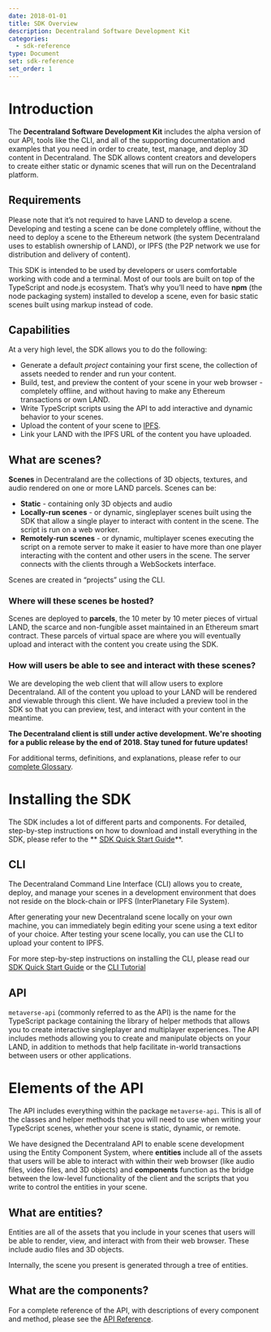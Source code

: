 ```yaml
---
date: 2018-01-01
title: SDK Overview
description: Decentraland Software Development Kit
categories:
  - sdk-reference
type: Document
set: sdk-reference
set_order: 1
---
```


# Introduction

The **Decentraland Software Development Kit** includes the alpha version of our API, tools like the CLI, and all of the supporting documentation and examples that you need in order to create, test, manage, and deploy 3D content in Decentraland. The SDK allows content creators and developers to create either static or dynamic scenes that will run on the Decentraland platform.

## Requirements

Please note that it’s not required to have LAND to develop a scene. Developing and testing a scene can be done completely offline, without the need to deploy a scene to the Ethereum network (the system Decentraland uses to establish ownership of LAND), or IPFS (the P2P network we use for distribution and delivery of content).

This SDK is intended to be used by developers or users comfortable working with code and a terminal. Most of our tools are built on top of the TypeScript and node.js ecosystem. That’s why you’ll need to have **npm** (the node packaging system) installed to develop a scene, even for basic static scenes built using markup instead of code.

## Capabilities

At a very high level, the SDK allows you to do the following:

* Generate a default *project* containing your first scene, the collection of assets needed to render and run your content.
* Build, test, and preview the content of your scene in your web browser - completely offline, and without having to make any Ethereum transactions or own LAND.
* Write TypeScript scripts using the API to add interactive and dynamic behavior to your scenes.
* Upload the content of your scene to [IPFS](https://ipfs.io).
* Link your LAND with the IPFS URL of the content you have uploaded.

## What are scenes?

**Scenes** in Decentraland are the collections of 3D objects, textures, and audio rendered on one or more LAND parcels. Scenes can be:
* **Static** - containing only 3D objects and audio
* **Locally-run scenes** - or dynamic, singleplayer scenes built using the SDK that allow a single player to interact with content in the scene. The script is run on a web worker.
* **Remotely-run scenes** - or dynamic, multiplayer scenes executing the script on a remote server to make it easier to have more than one player interacting with the content and other users in the scene. The server connects with the clients through a WebSockets interface.

Scenes are created in “projects” using the CLI.

### Where will these scenes be hosted?

Scenes are deployed to **parcels**, the 10 meter by 10 meter pieces of virtual LAND, the scarce and non-fungible asset maintained in an Ethereum smart contract. These parcels of virtual space are where you will eventually upload and interact with the content you create using the SDK.

### How will users be able to see and interact with these scenes?

We are developing the web client that will allow users to explore Decentraland. All of the content you upload to your LAND will be rendered and viewable through this client. We have included a preview tool in the SDK so that you can preview, test, and interact with your content in the meantime.

**The Decentraland client is still under active development. We're shooting for a public release by the end of 2018. Stay tuned for future updates!**

For additional terms, definitions, and explanations, please refer to our [complete Glossary](https://docs.decentraland.org/docs/glossary).

# Installing the SDK

The SDK includes a lot of different parts and components. For detailed, step-by-step instructions on how to download and install everything in the SDK, please refer to the ** [SDK Quick Start Guide](/documentation/installation-guide)**.

## CLI

The Decentraland Command Line Interface (CLI) allows you to create, deploy, and manage your scenes in a development environment that does not reside on the block-chain or IPFS (InterPlanetary File System).

After generating your new Decentraland scene locally on your own machine, you can immediately begin editing your scene using a text editor of your choice. After testing your scene locally, you can use the CLI to upload your content to IPFS.

For more step-by-step instructions on installing the CLI, please read our  [SDK Quick Start Guide](/documentation/installation-guide) or the [CLI Tutorial](https://docs.decentraland.org/v1.0/docs/command-line-interface)

## API

`metaverse-api`  (commonly referred to as the API) is the name for the TypeScript package containing the library of helper methods that allows you to create interactive singleplayer and multiplayer experiences. The API includes methods allowing you to create and manipulate objects on your LAND, in addition to methods that help facilitate in-world transactions between users or other applications.

# Elements of the API

The API includes everything within the package `metaverse-api`. This is all of the classes and helper methods that you will need to use when writing your TypeScript scenes, whether your scene is static, dynamic, or remote.

We have designed the Decentraland API to enable scene development using the Entity Component System, where **entities** include all of the assets that users will be able to interact with within their web browser (like audio files, video files, and 3D objects) and **components** function as the bridge between the low-level functionality of the client and the scripts that you write to control the entities in your scene.

## What are entities?

Entities are all of the assets that you include in your scenes that users will be able to render, view, and interact with from their web browser. These include audio files and 3D objects.

Internally, the scene you present is generated through a tree of entities.

## What are the components?

For a complete reference of the API, with descriptions of every component and method, please see the [API Reference](https://decentraland.github.io/cli/).